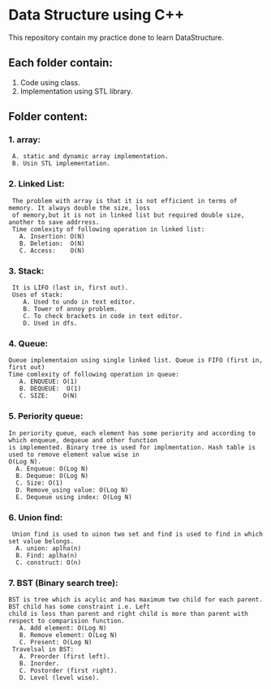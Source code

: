 # Data Structure using C++
This repository contain my practice done to learn DataStructure.

## Each folder contain:
  1. Code using class.
  2. Implementation using STL library.

## Folder content:
  ### 1. array:<br>
     A. static and dynamic array implementation.
     B. Usin STL implementation.
  ### 2. Linked List: 
     The problem with array is that it is not efficient in terms of memory. It always double the size, loss 
     of memory,but it is not in linked list but required double size, another to save addrress.
     Time comlexity of following operation in linked list:
       A. Insertion: O(N)
       B. Deletion:  O(N)
       C. Access:    O(N)
  ### 3. Stack:
     It is LIFO (last in, first out).
     Uses of stack:
        A. Used to undo in text editor.
        B. Tower of annoy problem.
        C. To check brackets in code in text editor.
        D. Used in dfs.
  
  ### 4. Queue:
    Queue implementaion using single linked list. Queue is FIFO (first in, first out)
    Time comlexity of following operation in queue:
       A. ENQUEUE: O(1)
       B. DEQUEUE:  O(1)
       C. SIZE:    O(N)
  ### 5. Periority queue:
    In periority queue, each element has some periority and according to which enqueue, dequeue and other function
    is implemented. Binary tree is used for implmentation. Hash table is used to remove element value wise in 
    O(Log N).
      A. Enqueue: O(Log N)
      B. Dequeue: O(Log N)
      C. Size: O(1)
      D. Remove_using value: O(Log N)
      E. Dequeue using index: O(Log N)
  ### 6. Union find:
     Union find is used to uinon two set and find is used to find in which set value belongs.
      A. union: aplha(n)
      B. Find: aplha(n)
      C. construct: O(n)
  ### 7. BST (Binary search tree):
    BST is tree which is acylic and has maximum two child for each parent. BST child has some constraint i.e. Left
    child is less than parent and right child is more than parent with respect to comparision function.
       A. Add element: O(Log N) 
       B. Remove element: O(Log N)
       C. Present: O(Log N)
     Travelsal in BST:
       A. Preorder (first left).
       B. Inorder.
       C. Postorder (first right).
       D. Level (level wise).
